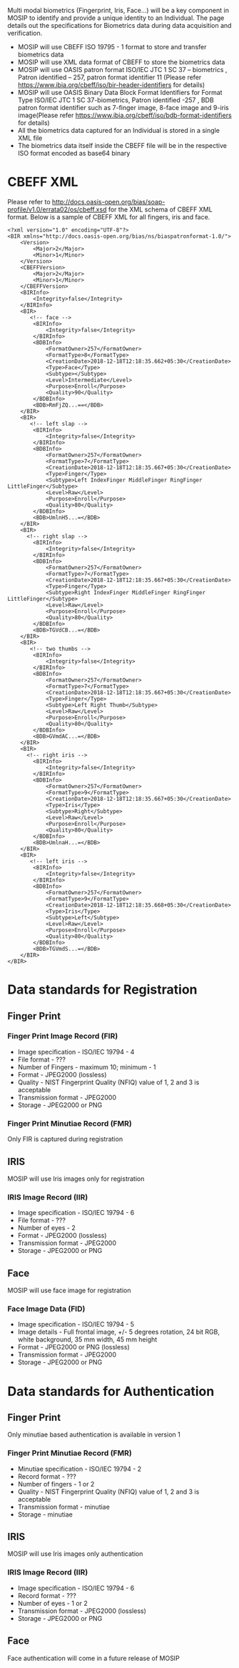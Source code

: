 Multi modal biometrics (Fingerprint, Iris, Face...) will be a key component in MOSIP to identify and provide a unique identity to an Individual. The page details out the specifications for Biometrics data during data acquisition and verification.

- MOSIP will use CBEFF ISO 19795 - 1 format to store and transfer biometrics data
- MOSIP will use XML data format of CBEFF to store the biometrics data
- MOSIP will use OASIS patron format ISO/IEC JTC 1 SC 37 – biometrics , 
  Patron identified – 257, patron format identifier 11 (Please refer https://www.ibia.org/cbeff/iso/bir-header-identifiers 
  for details)
- MOSIP will use OASIS Binary Data Block Format Identifiers for Format Type ISO/IEC JTC 1 SC 37-biometrics, Patron identified -257 , BDB patron format identifier such as 7-finger image, 8-face image and 9-iris image(Please refer https://www.ibia.org/cbeff/iso/bdb-format-identifiers for details)
- All the biometrics data captured for an Individual is stored in a single XML file
- The biometrics data itself inside the CBEFF file will be in the respective ISO format encoded as base64 binary

# CBEFF XML
Please refer to http://docs.oasis-open.org/bias/soap-profile/v1.0/errata02/os/cbeff.xsd for the XML schema of CBEFF XML format.
Below is a sample of CBEFF XML for all fingers, iris and face.

```
<?xml version="1.0" encoding="UTF-8"?>
<BIR xmlns="http://docs.oasis-open.org/bias/ns/biaspatronformat-1.0/">
    <Version>
        <Major>2</Major>
        <Minor>1</Minor>
    </Version>
    <CBEFFVersion>
        <Major>2</Major>
        <Minor>1</Minor>
    </CBEFFVersion>
    <BIRInfo>
        <Integrity>false</Integrity>
    </BIRInfo>
    <BIR>
	   <!-- face -->
        <BIRInfo>
            <Integrity>false</Integrity>
        </BIRInfo>
        <BDBInfo>
            <FormatOwner>257</FormatOwner>
            <FormatType>8</FormatType>
            <CreationDate>2018-12-18T12:18:35.662+05:30</CreationDate>
            <Type>Face</Type>
            <Subtype></Subtype>
            <Level>Intermediate</Level>
            <Purpose>Enroll</Purpose>
            <Quality>90</Quality>
        </BDBInfo>
        <BDB>RmFjZQ...==</BDB>
    </BIR>
    <BIR>
	   <!-- left slap -->
        <BIRInfo>
            <Integrity>false</Integrity>
        </BIRInfo>
        <BDBInfo>
            <FormatOwner>257</FormatOwner>
            <FormatType>7</FormatType>
            <CreationDate>2018-12-18T12:18:35.667+05:30</CreationDate>
            <Type>Finger</Type>
            <Subtype>Left IndexFinger MiddleFinger RingFinger LittleFinger</Subtype>
            <Level>Raw</Level>
            <Purpose>Enroll</Purpose>
            <Quality>80</Quality>
        </BDBInfo>
        <BDB>UmlnH5...=</BDB>
    </BIR>
    <BIR>
	  <!-- right slap -->
        <BIRInfo>
            <Integrity>false</Integrity>
        </BIRInfo>
        <BDBInfo>
            <FormatOwner>257</FormatOwner>
            <FormatType>7</FormatType>
            <CreationDate>2018-12-18T12:18:35.667+05:30</CreationDate>
            <Type>Finger</Type>
            <Subtype>Right IndexFinger MiddleFinger RingFinger LittleFinger</Subtype>
            <Level>Raw</Level>
            <Purpose>Enroll</Purpose>
            <Quality>80</Quality>
        </BDBInfo>
        <BDB>TGVdCB...=</BDB>
    </BIR>
    <BIR>
	   <!-- two thumbs -->
        <BIRInfo>
            <Integrity>false</Integrity>
        </BIRInfo>
        <BDBInfo>
            <FormatOwner>257</FormatOwner>
            <FormatType>7</FormatType>
            <CreationDate>2018-12-18T12:18:35.667+05:30</CreationDate>
            <Type>Finger</Type>
            <Subtype>Left Right Thumb</Subtype>
            <Level>Raw</Level>
            <Purpose>Enroll</Purpose>
            <Quality>80</Quality>
        </BDBInfo>
        <BDB>GVmdAC...=</BDB>
    </BIR>
    <BIR>
	  <!-- right iris -->
        <BIRInfo>
            <Integrity>false</Integrity>
        </BIRInfo>
        <BDBInfo>
            <FormatOwner>257</FormatOwner>
            <FormatType>9</FormatType>
            <CreationDate>2018-12-18T12:18:35.667+05:30</CreationDate>
            <Type>Iris</Type>
            <Subtype>Right</Subtype>
            <Level>Raw</Level>
            <Purpose>Enroll</Purpose>
            <Quality>80</Quality>
        </BDBInfo>
        <BDB>UmlnaH...=</BDB>
    </BIR>
    <BIR>
	   <!-- left iris -->
        <BIRInfo>
            <Integrity>false</Integrity>
        </BIRInfo>
        <BDBInfo>
            <FormatOwner>257</FormatOwner>
            <FormatType>9</FormatType>
            <CreationDate>2018-12-18T12:18:35.668+05:30</CreationDate>
            <Type>Iris</Type>
            <Subtype>Left</Subtype>
            <Level>Raw</Level>
            <Purpose>Enroll</Purpose>
            <Quality>80</Quality>
        </BDBInfo>
        <BDB>TGVmdS...=</BDB>
    </BIR>
</BIR>
```
# Data standards for Registration

## Finger Print

### Finger Print Image Record (FIR)
 * Image specification - ISO/IEC 19794 - 4 
 * File format - ???
 * Number of Fingers - maximum 10; minimum - 1
 * Format - JPEG2000 (lossless)
 * Quality - NIST Fingerprint Quality (NFIQ) value of 1, 2 and 3 is acceptable
 * Transmission format - JPEG2000
 * Storage - JPEG2000 or PNG

### Finger Print Minutiae Record (FMR)
Only FIR is captured during registration

## IRIS
MOSIP will use Iris images only for registration

### IRIS Image Record (IIR)
 * Image specification - ISO/IEC 19794 - 6
 * File format - ???
 * Number of eyes - 2
 * Format - JPEG2000 (lossless) 
 * Transmission format - JPEG2000
 * Storage - JPEG2000 or PNG

## Face
MOSIP will use face image for registration

### Face Image Data (FID)
 * Image specification - ISO/IEC 19794 - 5
 * Image details - Full frontal image, +/- 5 degrees rotation, 24 bit RGB, white background, 35 mm width, 45 mm height
 * Format - JPEG2000 or PNG (lossless) 
 * Transmission format - JPEG2000
 * Storage - JPEG2000 or PNG

# Data standards for Authentication
## Finger Print
Only minutiae based authentication is available in version 1

### Finger Print Minutiae Record (FMR)
 * Minutiae specification - ISO/IEC 19794 - 2
 * Record format - ???
 * Number of fingers - 1 or 2
 * Quality - NIST Fingerprint Quality (NFIQ) value of 1, 2 and 3 is acceptable
 * Transmission format - minutiae
 * Storage - minutiae

## IRIS
MOSIP will use Iris images only authentication

### IRIS Image Record (IIR)
 * Image specification - ISO/IEC 19794 - 6
 * Record format - ???
 * Number of eyes - 1 or 2
 * Transmission format - JPEG2000 (lossless)
 * Storage - JPEG2000 or PNG

## Face
Face authentication will come in a future release of MOSIP